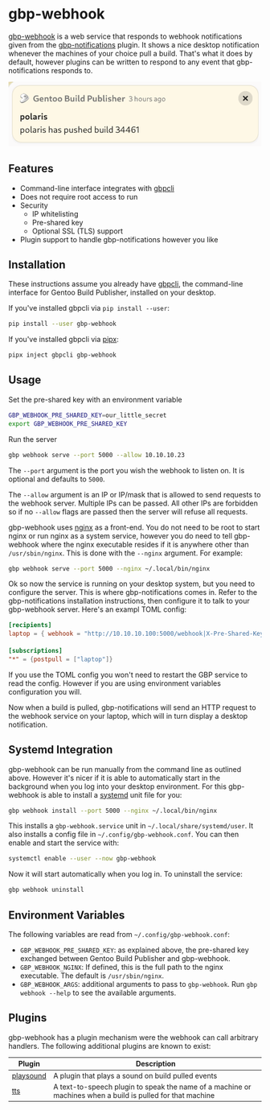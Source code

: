 # gbp-webhook

[gbp-webhook](https://github.com/enku/gbp-webhook) is a web service that
responds to webhook notifications given from the
[gbp-notifications](https://github.com/enku/gbp-notifications) plugin. It
shows a nice desktop notification whenever the machines of your choice pull a
build. That's what it does by default, however plugins can be written to
respond to any event that gbp-notifications responds to.

![screenshot](https://raw.githubusercontent.com/enku/screenshots/refs/heads/master/gbp-notifications/desktop-notification.png)

## Features

- Command-line interface integrates with [gbpcli](https://github/com/enku/gbpcli)
- Does not require root access to run
- Security
  - IP whitelisting
  - Pre-shared key
  - Optional SSL (TLS) support
- Plugin support to handle gbp-notifications however you like


## Installation

These instructions assume you already have
[gbpcli](https://github.com/enku/gbpcli), the command-line interface for
Gentoo Build Publisher, installed on your desktop.

If you've installed gbpcli via `pip install --user`:

```sh
pip install --user gbp-webhook
```

If you've installed gbpcli via [pipx](https://pipx.pypa.io/stable/):

```sh
pipx inject gbpcli gbp-webhook
```

## Usage

Set the pre-shared key with an environment variable

```sh
GBP_WEBHOOK_PRE_SHARED_KEY=our_little_secret
export GBP_WEBHOOK_PRE_SHARED_KEY
```

Run the server

```sh
gbp webhook serve --port 5000 --allow 10.10.10.23
```

The `--port` argument is the port you wish the webhook to listen on. It is
optional and defaults to `5000`.

The `--allow` argument is an IP or IP/mask that is allowed to send requests to
the webhook server. Multiple IPs can be passed.  All other IPs are forbidden
so if no `--allow` flags are passed then the server will refuse all requests.

gbp-webhook uses [nginx](https://nginx.org) as a front-end. You do not need to
be root to start nginx or run nginx as a system service, however you do need
to tell gbp-webhook where the nginx executable resides if it is anywhere other
than `/usr/sbin/nginx`. This is done with the `--nginx` argument. For example:

```sh
gbp webhook serve --port 5000 --nginx ~/.local/bin/nginx
```

Ok so now the service is running on your desktop system, but you need to
configure the server. This is where gbp-notifications comes in.  Refer to the
gbp-notifications installation instructions, then configure it to talk to your
gbp-webhook server. Here's an exampl TOML config:

```toml
[recipients]
laptop = { webhook = "http://10.10.10.100:5000/webhook|X-Pre-Shared-Key=our_little_secret" }

[subscriptions]
"*" = {postpull = ["laptop"]}
```

If you use the TOML config you won't need to restart the GBP service to read
the config.  However if you are using environment variables configuration you
will.

Now when a build is pulled, gbp-notifications will send an HTTP request to the
webhook service on your laptop, which will in turn display a desktop
notification.

## Systemd Integration

gbp-webhook can be run manually from the command line as outlined above.
However it's nicer if it is able to automatically start in the background when
you log into your desktop environment.  For this gbp-webhook is able to
install a [systemd](https://systemd.io/) unit file for you:

```sh
gbp webhook install --port 5000 --nginx ~/.local/bin/nginx
```

This installs a `gbp-webhook.service` unit in `~/.local/share/systemd/user`.
It also installs a config file in `~/.config/gbp-webhook.conf`.  You can then
enable and start the service with:

```sh
systemctl enable --user --now gbp-webhook
```

Now it will start automatically when you log in.  To uninstall the service:

```sh
gbp webhook uninstall
```

## Environment Variables

The following variables are read from `~/.config/gbp-webhook.conf`:

- `GBP_WEBHOOK_PRE_SHARED_KEY`: as explained above, the pre-shared key
  exchanged between Gentoo Build Publisher and gbp-webhook.
- `GBP_WEBHOOK_NGINX`: If defined, this is the full path to the nginx
  executable. The default is `/usr/sbin/nginx`.
- `GBP_WEBHOOK_ARGS`: additional arguments to pass to `gbp-webhook`.
  Run `gbp webhook --help` to see the available arguments.


## Plugins

gbp-webhook has a plugin mechanism were the webhook can call arbitrary
handlers. The following additional plugins are known to exist:

| Plugin | Description |
| ------ | ----------- |
| [playsound](https://github.com/enku/gbp-webhook-playsound) | A plugin that plays a sound on build pulled events |
| [tts](https://github.com/enku/gbp-webhook-tts) | A text-to-speech plugin to speak the name of a machine or machines when a build is pulled for that machine |
